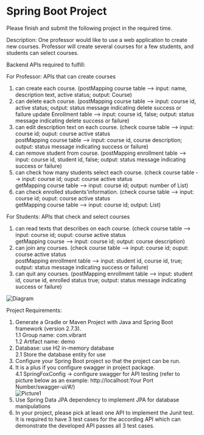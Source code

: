# Spring Boot Project

Please finish and submit the following project in the required time.

Description:
One professor would like to use a web application to create new courses.
Professor will create several courses for a few students, and students can select courses.

Backend APIs required to fulfill:  

For Professor: APIs that can create courses  
1. can create each course. (postMapping course table --> input: name, description text, active status; output: Course)  
2. can delete each course. (postMapping course table --> input: course id, active status; output: status message indicating delete success or failure    	                                          update Enrollment table --> input: course id, false; output: status message indicating delete success or failure)  
3. can edit description text on each course. (check course table --> input: course id; ouput: course active status    
	                                    postMapping course table --> input: course id, course description; output: status message indicating success or failure)    
4. can remove student from course. (postMapping enrollment table --> input: course id, student id, false; output: status message indicating success or failure)  
5. can check how many students select each course. (check course table --> input: course id; ouput: course active status  
                                                   getMapping course table --> input: course id; output: number of List<Student>)   
6. can check enrolled students'information. (check course table --> input: course id; ouput: course active status  
                                            getMapping course table --> input: course id; output: List<Student>)     

For Students: APIs that check and select courses  
1. can read texts that describes on each course. (check course table --> input: course id; ouput: course active status  
                                                 getMapping course --> input: course id; output: course description)  
2. can join any courses. (check course table --> input: course id; ouput: course active status  
                         postMapping enrollment table --> input: student id, course id, true; output: status message indicating success or failure)   
3. can quit any courses. (postMapping enrollment table --> input: student id, course id, enrolled status true; output: status message indicating success or failure)  

![Diagram](https://user-images.githubusercontent.com/112025981/188250490-e6a92a05-addd-4ab1-8d6f-be3e2c5a64c3.svg)

Project Requirements:
1. Generate a Gradle or Maven Project with Java and Spring Boot framework (version 2.7.3).  
  1.1 Group name: com.vibrant    
  1.2 Artifact name: demo    
2. Database: use H2 in-memory database    
  2.1 Store the database entity for use  
3. Configure your Spring Boot project so that the project can be run.  
4. It is a plus if you configure swagger in project package.      
  4.1 SpringFoxConfig → configure swagger for API testing (refer to picture below as an example:   http://localhost:Your Port Number/swagger-ui/#/)    
  ![Picture1](https://user-images.githubusercontent.com/112025981/188246311-e6abaa18-153e-4f18-ad40-e8b182555a23.svg)  
5. Use Spring Data JPA dependency to implement JPA for database manipulations     
6. In your project, please pick at least one API to implement the Junit test. It is required to have 3 test cases for the according API which can demonstrate the developed API passes all 3 test cases.  
